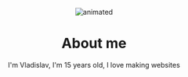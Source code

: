 <p align="center">
  <img src="https://github.com/nero-5-5/nero-5-5/blob/main/dazai-fl-846.gif" alt="animated" />
</p>


<h1 align="center">
  About me
</h1>

<p align="center">
I'm Vladislav, I'm 15 years old, I love making websites
</p>
